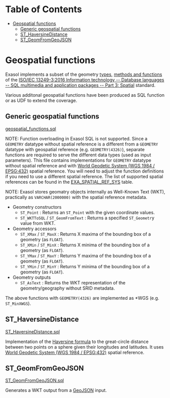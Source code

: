 # Table of Contents

<!-- toc -->

- [Geospatial functions](#geospatial-functions)
  * [Generic geospatial functions](#generic_geospatial_functions)
  * [ST_HaversineDistance](#st_haversinedistance)
  * [ST_GeomFromGeoJSON](#st_geomfromgeojson)

<!-- tocstop -->

# Geospatial functions

Exasol implements a subset of the geometry [types](https://docs.exasol.com/sql_references/geospatialdata.htm#GeospatialObjects), [methods and functions](https://docs.exasol.com/sql_references/geospatialdata.htm#GeospatialFunctions) of the [ISO/IEC 13249-3:2016 Information technology -- Database languages -- SQL multimedia and application packages -- Part 3: Spatial](https://www.iso.org/standard/60343.html) standard.

Various additonal geospatial functions have been produced as SQL function or as UDF to extend the coverage.

## Generic geospatial functions 

[geospatial_functions.sql](geospatial_functions.sql)

NOTE: Function overloading in Exasol SQL is not supported. Since a `GEOMETRY` datatype without spatial reference is a different from a `GEOMETRY` datatype with geospatial reference (e.g. `GEOMETRY(4326)`), separate functions are required to serve the different data types (used as input parameters). This file contains implementations for `GEOMETRY` datatype without spatial reference and with [World Geodetic System (WGS 1984 / EPSG:432)](https://en.wikipedia.org/wiki/World_Geodetic_System) spatial reference. You will need to adjust the function definitions if you need to use a different spatial reference. The list of supported spatial references can be found in the [EXA_SPATIAL_REF_SYS](https://docs.exasol.com/sql_references/metadata/metadata_system_tables.htm#EXA_SPATIAL_REF_SYS) table.

NOTE: Exasol stores geomatry objects internally as Well-Known Text (WKT), practically as `VARCHAR(2000000)` with the spatial reference metadata.

* Geometry constructors
  * `ST_Point` : Returns an `ST_Point` with the given coordinate values.
  * `ST_WKTToSQL` / `ST_GeomFromText` : Returns a specified `ST_Geometr`y value from WKT.
* Geometry accessors
  * `ST_XMax` / `ST_MaxX` : Returns X maxima of the bounding box of a geometry (as `FLOAT`).
  * `ST_XMin` / `ST_MinX` : Returns X minima of the bounding box of a geometry (as `FLOAT`).
  * `ST_YMax` / `ST_MaxY` : Returns Y maxima of the bounding box of a geometry (as `FLOAT`).
  * `ST_YMin` / `ST_MinY` : Returns Y minima of the bounding box of a geometry (as `FLOAT`).
* Geometry outputs
  * `ST_AsText` : Returns the WKT representation of the geometry/geography without SRID metadata.

The above functions with `GEOMETRY(4326)` are implemented as *WGS (e.g. `ST_MinXWGS`).

## ST_HaversineDistance

[ST_HaversineDistance.sql](ST_HaversineDistance.sql)

Implementation of the [Haversine formula](https://en.wikipedia.org/wiki/Haversine_formula) to the great-circle distance between two points on a sphere given their longitudes and latitudes. It uses [World Geodetic System (WGS 1984 / EPSG:432)](https://en.wikipedia.org/wiki/World_Geodetic_System) spatial reference.

## ST_GeomFromGeoJSON
[ST_GeomFromGeoJSON.sql](ST_GeomFromGeoJSON.sql)

Generates a WKT output from a [GeoJSON](https://geojson.org/) input.

